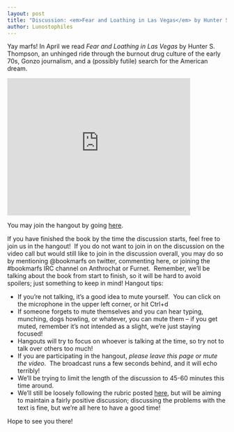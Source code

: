 ```yaml
---
layout: post
title: "Discussion: <em>Fear and Loathing in Las Vegas</em> by Hunter S. Thompson"
author: Lunostophiles
---
```


Yay marfs! In April we read *Fear and Loathing in Las Vegas* by Hunter S. Thompson, an unhinged ride through the burnout drug culture of the early 70s, Gonzo journalism, and a (possibly futile) search for the American dream.

<iframe src="http://www.youtube.com/embed/s5I8UtGCLHA" width="420" height="315" frameborder="0" allowfullscreen="allowfullscreen"></iframe>

You may join the hangout by going [here](https://plus.google.com/hangouts/_/hoaevent/AP36tYcs9a9iQtah-UJSCtaBxJTKIpDyl6uBy0NfRTye89tBNR0Whw).

If you have finished the book by the time the discussion starts, feel free to join us in the hangout!  If you do not want to join in on the discussion on the video call but would still like to join in the discussion overall, you may do so by mentioning @bookmarfs on twitter, commenting here, or joining the #bookmarfs IRC channel on Anthrochat or Furnet.  Remember, we’ll be talking about the book from start to finish, so it will be hard to avoid spoilers; just something to keep in mind! Hangout tips:

* If you’re not talking, it’s a good idea to mute yourself.  You can click on the microphone in the upper left corner, or hit Ctrl+d
* If someone forgets to mute themselves and you can hear typing, munching, dogs howling, or whatever, you can mute them – if you get muted, remember it’s not intended as a slight, we’re just staying focused!
* Hangouts will try to focus on whoever is talking at the time, so try not to talk over others too much!
* If you are participating in the hangout, *please leave this page or mute the video*.  The broadcast runs a few seconds behind, and it will echo terribly!
* We’ll be trying to limit the length of the discussion to 45-60 minutes this time around.
* We’ll still be loosely following the rubric posted [here](/discussion/announcement/2013/07/22/the-second-discussion), but will be aiming to maintain a fairly positive discussion; discussing the problems with the text is fine, but we’re all here to have a good time!

Hope to see you there!

